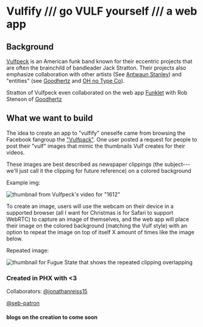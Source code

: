 # Vulfify /// go VULF yourself /// a web app


## Background
[Vulfpeck](http://vulfpeck.com) is an American funk band known for their eccentric projects that are often the brainchild of bandleader Jack Stratton.  Their projects also emphasize collaboration with other artists (See [Antwaun Stanley](https://www.youtube.com/watch?v=TiiWR6436Eg)) and "entities" (see [Goodhertz](https://goodhertz.co/vulf-comp) and [OH no Type Co](https://medium.com/@ohno/the-process-of-vulf-mono-e29b3971a014#.9vmpcsby1)).  

Stratton of Vulfpeck even collaborated on the web app [Funklet](http://funklet.com) with Rob Stenson of [Goodhertz](https://goodhertz.co)

## What we want to build
The idea to create an app to "vulfify" oneselfe came from browsing the Facebook fangroup the ["Vulfpack"](https://www.facebook.com/groups/1668975940044050/).  One user posted a request for people to post their "vulf" images that mimic the thumbnails Vulf creates for their videos.

These images are best described as newspaper clippings (the subject---we'll just call it the clipping for future reference) on a colored background

Example img: 

![thumbnail from Vulfpeck's video for "1612"](https://raw.githubusercontent.com/JonathanReiss15/Vulfify/master/img/1612.jpg)

To create an image, users will use the webcam on their device in a supported browser (all I want for Christmas is for Safari to support WebRTC) to capture an image of themselves, and the web app will place their image on the colored background (matching the Vulf style) with an option to repeat the image on top of itself X amount of times like the image below.

Repeated image:

![thumbnail for Fugue State that shows the repeated clipping overlapping](https://github.com/JonathanReiss15/Vulfify/blob/master/img/repeatedexample.jpg?raw=true)

### Created in PHX with <3 
Collaborators: 
[@jonathanreiss15](http://www.jonnyreiss.com)

[@seb-patron](https://github.com/seb-patron)

#### blogs on the creation to come soon
 

